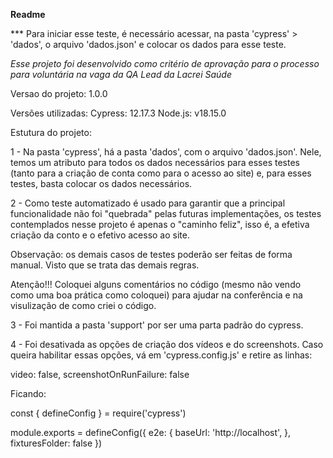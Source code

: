 **Readme**

*** Para iniciar esse teste, é necessário acessar, na pasta 'cypress' > 'dados', o arquivo 'dados.json' e colocar os dados para esse teste.

*Esse projeto foi desenvolvido como critério de aprovação para o processo para voluntária na vaga da QA Lead da Lacrei Saúde*

Versao do projeto: 1.0.0

Versões utilizadas:
  Cypress: 12.17.3
  Node.js: v18.15.0

Estutura do projeto:

1 - Na pasta 'cypress', há a pasta 'dados', com o arquivo 'dados.json'. Nele, temos um atributo para todos os dados necessários para esses testes (tanto para a criação de conta como para o acesso ao site) e, para esses testes, basta colocar os dados necessários.

2 - Como teste automatizado é usado para garantir que a principal funcionalidade não foi "quebrada" pelas futuras implementações, os testes contemplados nesse projeto é apenas o "caminho feliz", isso é, a efetiva criação da conto e o efetivo acesso ao site.

Observação: os demais casos de testes poderão ser feitas de forma manual. Visto que se trata das demais regras.

Atenção!!! Coloquei alguns comentários no código (mesmo não vendo como uma boa prática como coloquei) para ajudar na conferência e na visulização de como criei o código.

3 - Foi mantida a pasta 'support' por ser uma parta padrão do cypress.

4 - Foi desativada as opções de criação dos vídeos e do screenshots.
Caso queira habilitar essas opções, vá em 'cypress.config.js' e retire as linhas:

  video: false,
  screenshotOnRunFailure: false

Ficando:

const { defineConfig } = require('cypress')

module.exports = defineConfig({
  e2e: {
    baseUrl: 'http://localhost',
  },
  fixturesFolder: false
})